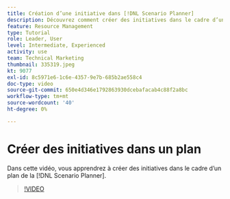 ```yaml
---
title: Création d’une initiative dans [!DNL Scenario Planner]
description: Découvrez comment créer des initiatives dans le cadre d’un plan dans la section [!DNL Scenario Planner].
feature: Resource Management
type: Tutorial
role: Leader, User
level: Intermediate, Experienced
activity: use
team: Technical Marketing
thumbnail: 335319.jpeg
kt: 9077
exl-id: 8c5971e6-1c6e-4357-9e7b-685b2ae558c4
doc-type: video
source-git-commit: 650e4d346e1792863930dcebafacab4c88f2a8bc
workflow-type: tm+mt
source-wordcount: '40'
ht-degree: 0%

---
```


# Créer des initiatives dans un plan

Dans cette vidéo, vous apprendrez à créer des initiatives dans le cadre d’un plan de la [!DNL Scenario Planner].

>[!VIDEO](https://video.tv.adobe.com/v/335319/?quality=12&learn=on)

